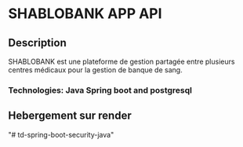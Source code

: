 # SHABLOBANK APP API

## Description

SHABLOBANK est une plateforme de gestion partagée entre plusieurs 
centres médicaux pour la gestion de banque de sang.

### Technologies: Java Spring boot and postgresql

## Hebergement sur render 
    
"# td-spring-boot-security-java" 
